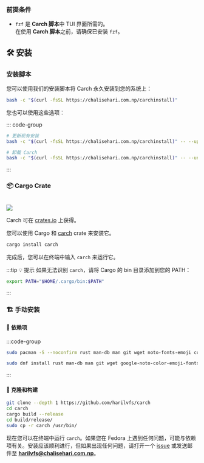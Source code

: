 ### 前提条件

- `fzf` 是 **Carch 脚本**中 TUI 界面所需的。  
  在使用 **Carch 脚本**之前，请确保已安装 `fzf`。

## 🛠️ 安装

### 安装脚本

您可以使用我们的安装脚本将 Carch 永久安装到您的系统上：

```sh
bash -c "$(curl -fsSL https://chalisehari.com.np/carchinstall)"
```

您也可以使用这些选项：

::: code-group

```sh [更新]
# 更新现有安装
bash -c "$(curl -fsSL https://chalisehari.com.np/carchinstall)" -- --update
```

```sh [卸载]
# 卸载 Carch
bash -c "$(curl -fsSL https://chalisehari.com.np/carchinstall)" -- --uninstall
```
:::

### 📦 Cargo Crate

<br>

<img src="https://img.shields.io/crates/v/carch?style=for-the-badge&logo=rust&color=f5a97f&logoColor=fe640b&labelColor=171b22" >

Carch 可在 [crates.io](https://crates.io/) 上获得。

您可以使用 Cargo 和 [carch](https://crates.io/crates/carch) crate 来安装它。

```sh
cargo install carch
```

完成后，您可以在终端中输入 `carch` 来运行它。

:::tip :bulb: 提示
如果无法识别 `carch`，请将 Cargo 的 bin 目录添加到您的 PATH：

```sh
export PATH="$HOME/.cargo/bin:$PATH"
```

:::

### 🏗️ 手动安装

#### 📜 依赖项

:::code-group

```sh [<i class="devicon-archlinux-plain"></i> Arch]
sudo pacman -S --noconfirm rust man-db man git wget noto-fonts-emoji curl bash-completion ttf-nerd-fonts-symbols ttf-jetbrains-mono-nerd cargo fzf glibc gcc
```

```sh [<i class="devicon-fedora-plain"></i> Fedora]
sudo dnf install rust man-db man git wget google-noto-color-emoji-fonts google-noto-emoji-fonts jetbrains-mono-fonts-all bash-completion-devel curl cargo fzf glibc gcc -y
```
:::

#### 🔧 克隆和构建

```sh
git clone --depth 1 https://github.com/harilvfs/carch
cd carch
cargo build --release
cd build/release/
sudo cp -r carch /usr/bin/ 
```

现在您可以在终端中运行 `carch`。如果您在 Fedora 上遇到任何问题，可能与依赖项有关。安装应该顺利进行，但如果出现任何问题，请打开一个 [issue](https://github.com/harilvfs/carch/issues) 或发送邮件至 **harilvfs@chalisehari.com.np**。